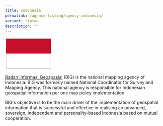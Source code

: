 ```yaml
---
title: Indonesia
permalink: /agency-listing/agency-indonesia/
variant: tiptap
description: ""
---
```

<div class="isomer-image-wrapper"><img style="width: 30%;" height="auto" width="100%" alt="Indonesia Flag" src="/images/Indonesia_Flag.PNG"></div><p><a href="https://www.big.go.id/" rel="noopener noreferrer nofollow" target="_blank">Badan Informasi Geospasial</a> (BIG) is the national mapping agency of Indonesia. BIG was formerly named National Coordinator for Survey and Mapping Agency. This national agency is responsible for Indonesian geospatial information per one map policy implementation.</p><p>BIG's objective is to be the main driver of the implementation of geospatial information that is successful and effective in realising an advanced, sovereign, independent and personality-based Indonesia based on mutual cooperation.</p><p></p>